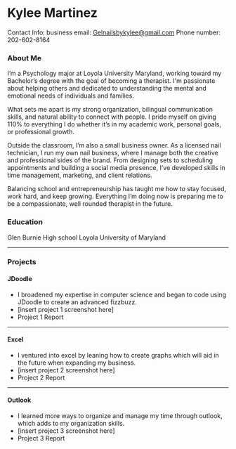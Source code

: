 
# Kylee Martinez
Contact Info:
business email: Gelnailsbykylee@gmail.com
Phone number: 202-602-8164
### About Me 
I’m a Psychology major at Loyola University Maryland, working toward my Bachelor’s degree with the goal of becoming a therapist. I'm passionate about helping others and dedicated to understanding the mental and emotional needs of individuals and families.

What sets me apart is my strong organization, bilingual communication skills, and natural ability to connect with people. I pride myself on giving 110% to everything I do whether it’s in my academic work, personal goals, or professional growth.

Outside the classroom, I’m also a small business owner. As a licensed nail technician, I run my own nail business, where I manage both the creative and professional sides of the brand. From designing sets to scheduling appointments and building a social media presence, I’ve developed skills in time management, marketing, and client relations.

Balancing school and entrepreneurship has taught me how to stay focused, work hard, and keep growing. Everything I’m doing now is preparing me to be a compassionate, well rounded therapist in the future.

### Education 
Glen Burnie High school
Loyola University of Maryland 
***
### Projects

#### JDoodle
 - I broadened my expertise in computer science and began to code using JDoodle to create an advanced fizzbuzz.
 - [insert project 1 screenshot here]
 - Project 1 Report
***
#### Excel
 - I ventured into excel by leaning how to create graphs which will aid in the future when expanding my business.
 - [insert project 2 screenshot here]
 - Project 2 Report
***
#### Outlook
 - I learned more ways to organize and manage my time through outlook, which adds to my organization skills.
 - [insert project 3 screenshot here]
 - Project 3 Report

